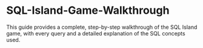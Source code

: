 # SQL-Island-Game-Walkthrough
This guide provides a complete, step-by-step walkthrough of the SQL Island game, with every query and a detailed explanation of the SQL concepts used.
